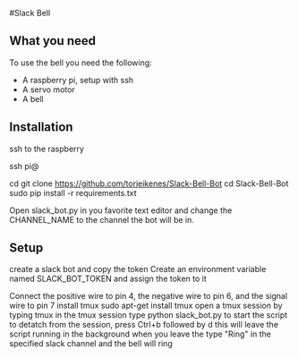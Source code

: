 #Slack Bell

## What you need
To use the bell you need the following:
* A raspberry pi, setup with ssh
* A servo motor
* A bell
 

## Installation

ssh to the raspberry

ssh pi@<ip>

cd
git clone https://github.com/torjeikenes/Slack-Bell-Bot
cd Slack-Bell-Bot
sudo pip install -r requirements.txt

Open slack_bot.py in you favorite text editor and change the CHANNEL_NAME to the channel
the bot will be in.

## Setup
create a slack bot and copy the token
Create an environment variable named SLACK_BOT_TOKEN and assign the token to it

Connect the positive wire to pin 4, the negative wire to pin 6, and the signal wire to pin 7
install tmux
sudo apt-get install tmux
open a tmux session by typing
tmux
in the tmux session type
python slack_bot.py
to start the script
to detatch from the session, press Ctrl+b followed by d
this will leave the script running in the background when you leave the 
type "Ring" in the specified slack channel and the bell will ring
